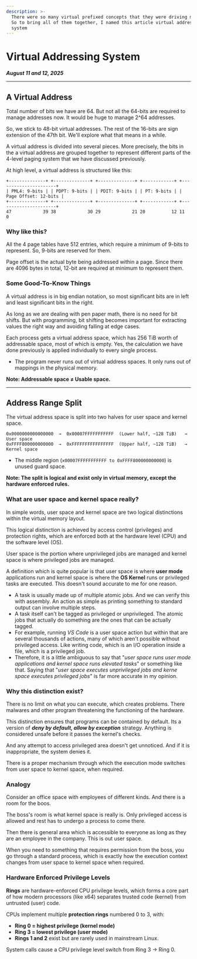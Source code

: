 ```yaml
---
description: >-
  There were so many virtual prefixed concepts that they were driving me crazy.
  So to bring all of them together, I named this article virtual addressing
  system
---
```


# Virtual Addressing System

_**August 11 and 12, 2025**_

***

## A Virtual Address

Total number of bits we have are 64. But not all the 64-bits are required to manage addresses now. It would be huge to manage 2^64 addresses.

So, we stick to 48-bit virtual addresses. The rest of the 16-bits are sign extension of the 47th bit. We'll explore what that means in a while.

A virtual address is divided into several pieces. More precisely, the bits in the a virtual address are grouped together to represent different parts of the 4-level paging system that we have discussed previously.

At high level, a virtual address is structured like this:

```
+--------------+ +--------------+ +--------------+ +------------+ +----------------------+
| PML4: 9-bits | | PDPT: 9-bits | | PDIT: 9-bits | | PT: 9-bits | | Page Offset: 12-bits |
+--------------+ +--------------+ +--------------+ +------------+ +----------------------+
47            39 38            30 29            21 20          12 11                     0
```

### Why like this?

All the 4 page tables have 512 entries, which require a minimum of 9-bits to represent. So, 9-bits are reserved for them.

Page offset is the actual byte being addressed within a page. Since there are 4096 bytes in total, 12-bit are required at minimum to represent them.

### Some Good-To-Know Things

A virtual address is in big endian notation, so most significant bits are in left and least significant bits in the right.

As long as we are dealing with pen paper math, there is no need for bit shifts. But with programming, bit shifting becomes important for extracting values the right way and avoiding falling at edge cases.

Each process gets a virtual address space, which has 256 TiB worth of addressable space, most of which is empty. Yes, the calculation we have done previously is applied individually to every single process.

* The program never runs out of virtual address spaces. It only runs out of mappings in the physical memory.

**Note: Addressable space ≠ Usable space.**

***

## Address Range Split

The virtual address space is split into two halves for user space and kernel space.

```
0x0000000000000000  →  0x00007FFFFFFFFFFF  (Lower half, ~128 TiB)   → User space
0xFFFF800000000000  →  0xFFFFFFFFFFFFFFFF  (Upper half, ~128 TiB)   → Kernel space
```

* The middle region (`x00007FFFFFFFFFFF to 0xFFFF800000000000`) is unused guard space.

**Note: The split is logical and exist only in virtual memory, except the hardware enforced rules.**

### What are user space and kernel space really?

In simple words, user space and kernel space are two logical distinctions within the virtual memory layout.

This logical distinction is achieved by access control (privileges) and protection rights, which are enforced both at the hardware level (CPU) and the software level (OS).

User space is the portion where unprivileged jobs are managed and kernel space is where privileged jobs are managed.

A definition which is quite popular is that user space is where **user mode** applications run and kernel space is where the **OS Kernel** runs or privileged tasks are executed. This doesn't sound accurate to me for one reason.

* A task is usually made up of multiple atomic jobs. And we can verify this with assembly. An action as simple as printing something to standard output can involve multiple steps.
* A task itself can't be tagged as privileged or unprivileged. The atomic jobs that actually do something are the ones that can be actually tagged.
* For example, running _VS Code_ is a user space action but within that are several thousands of actions, many of which aren't possible without privileged access. Like writing code, which is an I/O operation inside a file, which is a privileged job.
* Therefore, it is a little ambiguous to say that "_user space runs user mode applications and kernel space runs elevated tasks_" or something like that. Saying that "_user space executes unprivileged jobs and kerne space executes privileged jobs_" is far more accurate in my opinion.

### Why this distinction exist?

There is no limit on what you can execute, which creates problems. There malwares and other program threatening the functioning of the hardware.

This distinction ensures that programs can be contained by default. Its a version of _**deny by default, allow by exception**_ strategy. Anything is considered unsafe before it passes the kernel's checks.

And any attempt to access privileged area doesn't get unnoticed. And if it is inappropriate, the system denies it.

There is a proper mechanism through which the execution mode switches from user space to kernel space, when required.

### Analogy

Consider an office space with employees of different kinds. And there is a room for the boos.

The boss's room is what kernel space is really is. Only privileged access is allowed and rest has to undergo a process to come there.

Then there is general area which is accessible to everyone as long as they are an employee in the company. This is out user space.

When you need to something that requires permission from the boss, you go through a standard process, which is exactly how the execution context changes from user space to kernel space when required.

### Hardware Enforced Privilege Levels

**Rings** are hardware-enforced CPU privilege levels, which forms a core part of how modern processors (like x64) separates trusted code (kernel) from untrusted (user) code.

CPUs implement multiple **protection rings** numbered 0 to 3, with:

* **Ring 0 = highest privilege (kernel mode)**
* **Ring 3 = lowest privilege (user mode)**
* **Rings 1 and 2** exist but are rarely used in mainstream Linux.

System calls cause a CPU privilege level switch from Ring 3 → Ring 0.


















